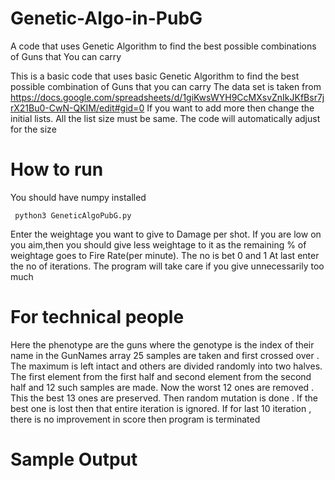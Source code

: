 # Genetic-Algo-in-PubG
A code that uses Genetic Algorithm to find the best possible combinations of Guns that You can carry

This is a basic code that uses basic Genetic Algorithm to find the best possible combination of Guns that you can carry
The data set is taken from https://docs.google.com/spreadsheets/d/1giKwsWYH9CcMXsvZnIkJKfBsr7jrX21Bu0-CwN-QKIM/edit#gid=0
If you want to add more then change the initial lists. All the list size must be same. The code will automatically adjust for the size

# How to run
You should have numpy installed
```
 python3 GeneticAlgoPubG.py
```
Enter the weightage you want to give to Damage per shot. If you are low on you aim,then you should give less weightage to it as the remaining % of weightage goes to Fire Rate(per minute). The no is bet 0 and 1
At last enter the no of iterations. The program will take care if you give unnecessarily too much

# For technical people
Here the phenotype are the guns where the genotype is the index of their name in the GunNames array
25 samples are taken and first crossed over . The maximum is left intact and others are divided randomly into two halves. The first element from the first half and second element from the second half and 12 such samples are made.
Now the worst 12 ones are removed . This the best 13 ones are preserved.
Then random mutation is done . If the best one is lost then that entire iteration is ignored.
If for last 10 iteration , there is no improvement in score then program is terminated

# Sample Output

